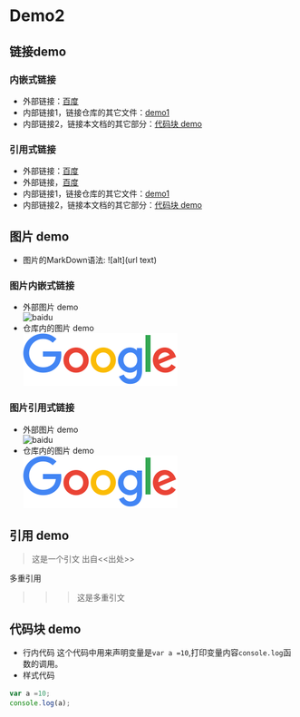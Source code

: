 # Demo2

## 链接demo
### 内嵌式链接
- 外部链接：[百度](http://www.baidu.com)
- 内部链接1，链接仓库的其它文件：[demo1](demo1.md)
- 内部链接2，链接本文档的其它部分：[代码块 demo](demo2.md#代码块-demo)
                                            <!--- 代码块 demo中间的空格使用-代替 -->

### 引用式链接
<!--- 引用式链接能简化URL的条目类似于变量 -->
- 外部链接：[百度]
- 外部链接，[百度][baidu]
- 内部链接1，链接仓库的其它文件：[demo1]
- 内部链接2，链接本文档的其它部分：[代码块 demo]

## 图片 demo
- 图片的MarkDown语法:
  ![alt](url text)
### 图片内嵌式链接
- 外部图片 demo  
  ![baidu](https://www.baidu.com/img/bd_logo1.png "百度网站")
- 仓库内的图片 demo  
  ![](images/googlelogo.png)
### 图片引用式链接
- 外部图片 demo  
  ![baidu][baidu_logo]
- 仓库内的图片 demo    
  ![][google_logo]
  
## 引用 demo
> 这是一个引文
出自<<出处>>

多重引用 
>>>这是多重引文

## 代码块 demo
- 行内代码
这个代码中用来声明变量是`var a =10`,打印变量内容`console.log`函数的调用。  
- 样式代码
```javascript
var a =10;
console.log(a);
```

<!--- 下面是本文档中引用到的链接 -->
[百度]:http://www.baidu.com
[baidu]:http://www.baidu.com
[demo1]:demo1.md
[代码块 demo]:demo2.md#代码块-demo
[baidu_logo]:https://www.baidu.com/img/bd_logo1.png
[google_logo]:images/googlelogo.png

